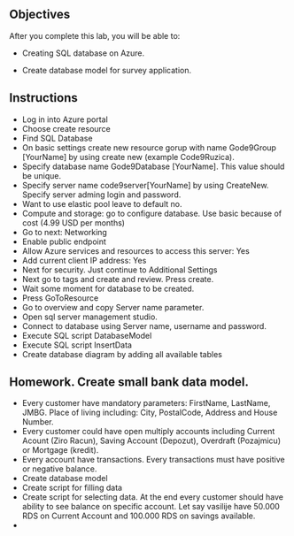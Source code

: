 ## Objectives

After you complete this lab, you will be able to:

-   Creating SQL database on Azure.

-   Create database model for survey application.

## Instructions

- Log in into Azure portal 
- Choose create resource
- Find SQL Database
- On basic settings create new resource gorup with name Gode9Group [YourName] by using create new (example Code9Ruzica).
- Specify database name Gode9Database [YourName]. This value should be unique.
- Specify server name code9server[YourName] by using CreateNew. Specify server adming login and password.
- Want to use elastic pool leave to default no.
- Compute and storage: go to configure database. Use basic because of cost (4.99 USD per months)
- Go to next: Networking
- Enable public endpoint
- Allow Azure services and resources to access this server: Yes
- Add current client IP address: Yes
- Next for security. Just continue to Additional Settings
- Next go to tags and create and review. Press create.
- Wait some moment for database to be created.
- Press GoToResource
- Go to overview and copy Server name parameter.
- Open sql server management studio. 
- Connect to database using Server name, username and password.
- Execute SQL script DatabaseModel
- Execute SQL script InsertData
- Create database diagram by adding all available tables


## Homework. Create small bank data model.
- Every customer have mandatory parameters: FirstName, LastName, JMBG. Place of living including: City, PostalCode, Address and House Number.
- Every customer could have open multiply accounts including Current Acount (Ziro Racun), Saving Account (Depozut), Overdraft (Pozajmicu) or Mortgage (kredit).
- Every account have transactions. Every transactions must have positive or negative balance. 
- Create database model
- Create script for filling data 
- Create script for selecting data. At the end every customer should have ability to see balance on specific account. Let say vasilije have 50.000 RDS on Current Account and 100.000 RDS on savings available.
- 
